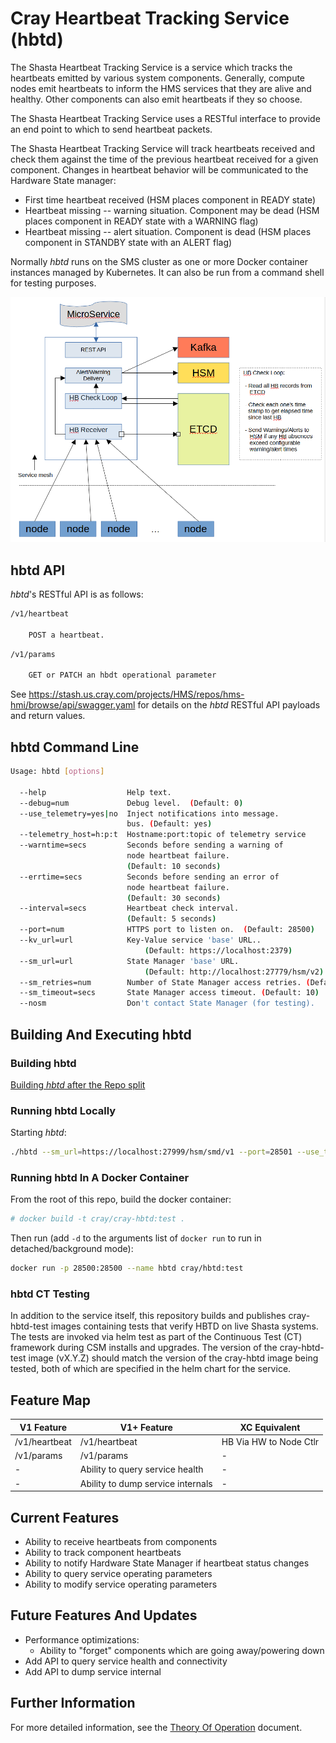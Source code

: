 # Cray Heartbeat Tracking Service (hbtd)

The Shasta Heartbeat Tracking Service is a service which tracks the 
heartbeats emitted by various system components.  Generally, compute nodes
emit heartbeats to inform the HMS services that they are alive and healthy.
Other components can also emit heartbeats if they so choose.

The Shasta Heartbeat Tracking Service uses a RESTful interface to provide an
end point to which to send heartbeat packets.  

The Shasta Heartbeat Tracking Service will track heartbeats received and 
check them against the time of the previous heartbeat received for a given
component.   Changes in heartbeat behavior will be communicated to the
Hardware State manager:

* First time heartbeat received (HSM places component in READY state)
* Heartbeat missing -- warning situation.  Component may be dead (HSM places component in READY state with a WARNING flag)
* Heartbeat missing -- alert situation.  Component is dead (HSM places component in STANDBY state with an ALERT flag)

Normally _hbtd_ runs on the SMS cluster as one or more Docker container 
instances managed by Kubernetes.  It can also be run from a command shell 
for testing purposes.

![HBTD Block Diagram](hbtd_block_diagram.png "HBTD Block Diagram")

## hbtd API

_hbtd_'s RESTful API is as follows:

```bash
/v1/heartbeat

    POST a heartbeat.
```

```bash
/v1/params

    GET or PATCH an hbdt operational parameter
```

See https://stash.us.cray.com/projects/HMS/repos/hms-hmi/browse/api/swagger.yaml for details on the _hbtd_ RESTful API payloads and return values.

## hbtd Command Line

```bash
Usage: hbtd [options]

  --help                  Help text.
  --debug=num             Debug level.  (Default: 0)
  --use_telemetry=yes|no  Inject notifications into message.
                          bus. (Default: yes)
  --telemetry_host=h:p:t  Hostname:port:topic of telemetry service
  --warntime=secs         Seconds before sending a warning of
                          node heartbeat failure.  
                          (Default: 10 seconds)
  --errtime=secs          Seconds before sending an error of
                          node heartbeat failure.  
                          (Default: 30 seconds)
  --interval=secs         Heartbeat check interval.
                          (Default: 5 seconds)
  --port=num              HTTPS port to listen on.  (Default: 28500)
  --kv_url=url            Key-Value service 'base' URL..  
                              (Default: https://localhost:2379)
  --sm_url=url            State Manager 'base' URL.  
                              (Default: http://localhost:27779/hsm/v2)
  --sm_retries=num        Number of State Manager access retries. (Default: 3)
  --sm_timeout=secs       State Manager access timeout. (Default: 10)
  --nosm                  Don't contact State Manager (for testing).
```

## Building And Executing hbtd

### Building hbtd

[Building _hbtd_ after the Repo split](https://connect.us.cray.com/confluence/display/CASMHMS/HMS+Repo+Split)

### Running hbtd Locally

Starting _hbtd_:

```bash
./hbtd --sm_url=https://localhost:27999/hsm/smd/v1 --port=28501 --use_telemetry=no --kv_url="mem:"
```

### Running hbtd In A Docker Container

From the root of this repo, build the docker container:

```bash
# docker build -t cray/cray-hbtd:test .
```

Then run (add `-d` to the arguments list of `docker run` to run in detached/background mode):

```bash
docker run -p 28500:28500 --name hbtd cray/hbtd:test
```

### hbtd CT Testing

In addition to the service itself, this repository builds and publishes cray-hbtd-test images
containing tests that verify HBTD on live Shasta systems. The tests are invoked via helm test
as part of the Continuous Test (CT) framework during CSM installs and upgrades. The version of
the cray-hbtd-test image (vX.Y.Z) should match the version of the cray-hbtd image being tested,
both of which are specified in the helm chart for the service.

## Feature Map

| V1 Feature | V1+ Feature | XC Equivalent |
| --- | --- | --- |
| /v1/heartbeat | /v1/heartbeat | HB Via HW to Node Ctlr | 
| /v1/params | /v1/params | - | 
| - | Ability to query service health | - |
| - | Ability to dump service internals | - |

## Current Features

* Ability to receive heartbeats from components
* Ability to track component heartbeats
* Ability to notify Hardware State Manager if heartbeat status changes
* Ability to query service operating parameters
* Ability to modify service operating parameters

## Future Features And Updates

* Performance optimizations:
  * Ability to "forget" components which are going away/powering down
* Add API to query service health and connectivity
* Add API to dump service internal

## Further Information

For more detailed information, see the [Theory Of Operation](TheoryOfOperation.md) document.

